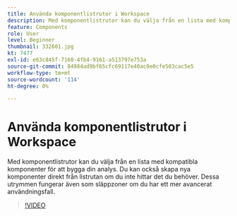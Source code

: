 ```yaml
---
title: Använda komponentlistrutor i Workspace
description: Med komponentlistrutor kan du välja från en lista med kompatibla komponenter för att bygga din analys. Du kan också skapa nya komponenter direkt från listrutan om du inte hittar det du behöver. Dessa utrymmen fungerar även som släppzoner om du har ett mer avancerat användningsfall.
feature: Components
role: User
level: Beginner
thumbnail: 332601.jpg
kt: 7477
exl-id: e63c845f-7160-4fb4-9161-a513797e753a
source-git-commit: 84984ad9bf65cfc69117e40ac0e0cfe503cac5e5
workflow-type: tm+mt
source-wordcount: '114'
ht-degree: 0%

---
```


# Använda komponentlistrutor i Workspace

Med komponentlistrutor kan du välja från en lista med kompatibla komponenter för att bygga din analys. Du kan också skapa nya komponenter direkt från listrutan om du inte hittar det du behöver. Dessa utrymmen fungerar även som släppzoner om du har ett mer avancerat användningsfall.

>[!VIDEO](https://video.tv.adobe.com/v/332601/?quality=12&learn=on)
